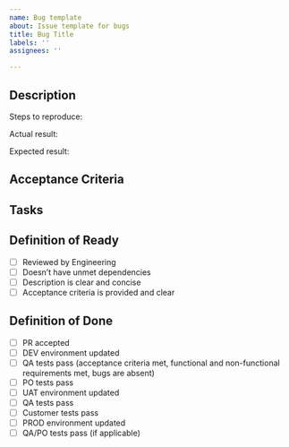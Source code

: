 ```yaml
---
name: Bug template
about: Issue template for bugs
title: Bug Title
labels: ''
assignees: ''

---
```


## Description

Steps to reproduce:

Actual result:

Expected result:


## Acceptance Criteria

## Tasks

## Definition of Ready

- [ ] Reviewed by Engineering
- [ ] Doesn’t have unmet dependencies
- [ ] Description is clear and concise
- [ ] Acceptance criteria is provided and clear

## Definition of Done

- [ ] PR accepted
- [ ] DEV environment updated
- [ ] QA tests pass (acceptance criteria met, functional and non-functional requirements met, bugs are absent)
- [ ] PO tests pass
- [ ] UAT environment updated
- [ ] QA tests pass
- [ ] Customer tests pass
- [ ] PROD environment updated
- [ ] QA/PO tests pass (if applicable)
